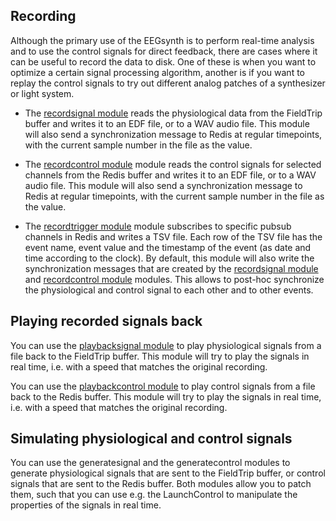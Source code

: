 ## Recording

Although the primary use of the EEGsynth is to perform real-time
analysis and to use the control signals for direct feedback, there
are cases where it can be useful to record the data to disk. One
of these is when you want to optimize a certain signal processing
algorithm, another is if you want to replay the control signals to
try out different analog patches of a synthesizer or light system.

* The [recordsignal module](../module/recordsignal) reads the physiological data from the FieldTrip buffer
and writes it to an EDF file, or to a WAV audio file. This module will also send a synchronization message to Redis at regular
timepoints, with the current sample number in the file as the value.

* The [recordcontrol module](../module/recordcontrol) module reads the control signals for selected channels from
the Redis buffer and writes it to an EDF file, or to a WAV audio file. This module will also send a synchronization message to Redis at regular
timepoints, with the current sample number in the file as the value.

* The [recordtrigger module](../module/recordtrigger) module subscribes to specific pubsub channels in Redis and
writes a TSV file. Each row of the TSV file has the event name, event value and the timestamp of the event (as date and time according
to the clock). By default, this module will also write the synchronization messages
that are created by the [recordsignal module](../module/recordsignal) and [recordcontrol module](../module/recordcontrol)  modules.
This allows to  post-hoc synchronize the physiological and control signal to each other and to other events.

## Playing recorded signals back

You can use the [playbacksignal module](../module/playbacksignal) to play physiological signals
from a file back to the FieldTrip buffer. This module will try to
play the signals in real time, i.e. with a speed that matches the
original recording.

You can use the [playbackcontrol module](../module/playbackcontrol) to play control signals from
a file back to the Redis buffer. This module will try to play the
signals in real time, i.e. with a speed that matches the original
recording.

## Simulating physiological and control signals

You can use the generatesignal and the generatecontrol modules to
generate physiological signals that are sent to the FieldTrip buffer,
or control signals that are sent to the Redis buffer. Both modules
allow you to patch them, such that you can use e.g. the LaunchControl
to manipulate the properties of the signals in real time.

